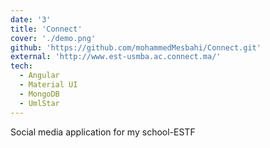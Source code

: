 ```yaml
---
date: '3'
title: 'Connect'
cover: './demo.png'
github: 'https://github.com/mohammedMesbahi/Connect.git'
external: 'http://www.est-usmba.ac.connect.ma/'
tech:
  - Angular
  - Material UI
  - MongoDB
  - UmlStar
---
```


Social media application for my school-ESTF

